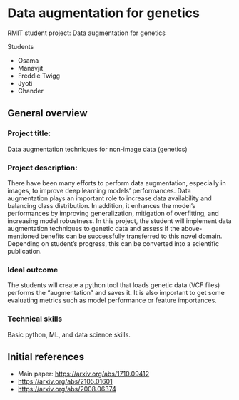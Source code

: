# Data augmentation for genetics
RMIT student project: Data augmentation for genetics

Students
- Osama
- Manavjit
- Freddie Twigg
- Jyoti 
- Chander

## General overview

### Project title:  

Data augmentation techniques for non-image data (genetics) 
 
### Project description: 

There have been many efforts to perform data augmentation, especially in images, to improve deep learning models’ performances. Data augmentation plays an important role to increase data availability and balancing class distribution. In addition, it enhances the model’s performances by improving generalization, mitigation of overfitting, and increasing model robustness. In this project, the student will implement data augmentation techniques to genetic data and assess if the above-mentioned benefits can be successfully transferred to this novel domain. Depending on student’s progress, this can be converted into a scientific publication. 

### Ideal outcome 

The students will create a python tool that loads genetic data (VCF files) performs the “augmentation” and saves it. It is also important to get some evaluating metrics such as model performance or feature importances. 

### Technical skills 

Basic python, ML, and data science skills. 

## Initial references

* Main paper: https://arxiv.org/abs/1710.09412
* https://arxiv.org/abs/2105.01601
* https://arxiv.org/abs/2008.06374
